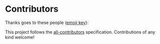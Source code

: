 # Contributors

Thanks goes to these people ([emoji key][emojis]):

<!-- ALL-CONTRIBUTORS-LIST:START - Do not remove or modify this section -->
<!-- prettier-ignore -->
<!-- ALL-CONTRIBUTORS-LIST:END -->

This project follows the [all-contributors][all-contributors] specification.
Contributions of any kind welcome!

[emojis]: https://github.com/kentcdodds/all-contributors#emoji-key
[all-contributors]: https://github.com/kentcdodds/all-contributors
